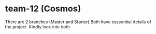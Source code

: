 # team-12 (Cosmos)
There are 2 branches (Master and Starter) Both have esssential details of the project. Kindly look into both
